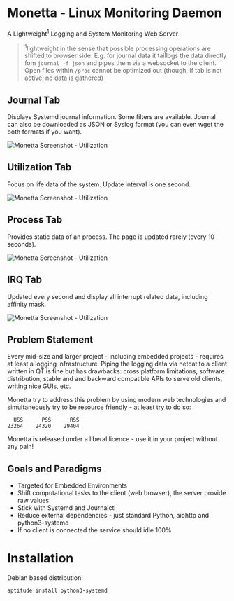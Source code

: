 # Monetta - Linux Monitoring Daemon

A Lightweight<sup>1</sup> Logging and System Monitoring Web Server

> <sup>1</sup>lightweight in the sense that possible processing operations are shifted to
> browser side. E.g. for journal data it taillogs the data directly fom
> `journal -f json` and pipes them via a websocket to the client. Open files
> within `/proc` cannot be optimized out (though, if tab is not active, no
> data is gathered)


## Journal Tab

Displays Systemd journal information. Some filters are available. Journal can
also be downloaded as JSON or Syslog format (you can even wget the both formats
if you want).

![Monetta Screenshot - Utilization](https://github.com/hgn/monetta/raw/master/doc/screenshots/screenshot-journal.png)

## Utilization Tab

Focus on life data of the system. Update interval is one second.

![Monetta Screenshot - Utilization](https://github.com/hgn/monetta/raw/master/doc/screenshots/screenshot-utilization.png)

## Process Tab

Provides static data of an process. The page is updated rarely (every 10 seconds).

![Monetta Screenshot - Utilization](https://github.com/hgn/monetta/raw/master/doc/screenshots/screenshot-process.png)

## IRQ Tab

Updated every second and display all interrupt related data, including affinity mask.

![Monetta Screenshot - Utilization](https://github.com/hgn/monetta/raw/master/doc/screenshots/screenshot-irq.png)

## Problem Statement

Every mid-size and larger project - including embedded projects - requires at
least a logging infrastructure. Piping the logging data via netcat to a client
written in QT is fine but has drawbacks: cross platform limitations, software
distribution, stable and and backward compatible APIs to serve old clients,
writing nice GUIs, etc.

Monetta try to address this problem by using modern web technologies and
simultaneously try to be resource friendly - at least try to do so:

```
  USS      PSS      RSS
23264    24320    29404
```

Monetta is released under a liberal licence - use it in your project without
any pain!

## Goals and Paradigms

- Targeted for Embedded Environments
- Shift computational tasks to the client (web browser), the server provide raw values
- Stick with Systemd and Journalctl
- Reduce external dependencies - just standard Python, aiohttp and python3-systemd
- If no client is connected the service should idle 100%

# Installation

Debian based distribution:

```
aptitude install python3-systemd
```
